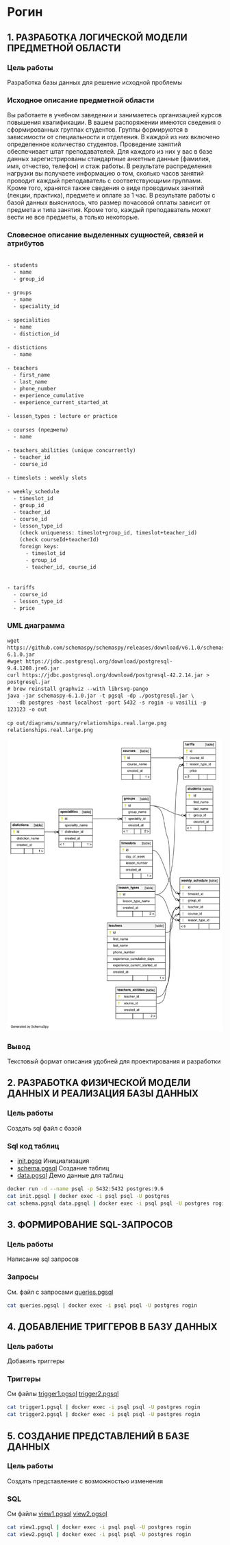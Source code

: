 # Рогин

## 1. РАЗРАБОТКА ЛОГИЧЕСКОЙ МОДЕЛИ ПРЕДМЕТНОЙ ОБЛАСТИ

### Цель работы

Разработка базы данных для решение исходной проблемы

### Исходное описание предметной области

Вы работаете в учебном заведении и занимаетесь организацией курсов повышения
квалификации.
В вашем распоряжении имеются сведения о сформированных группах студентов. Группы
формируются в зависимости от специальности и отделения. В каждой из них включено
определенное количество студентов. Проведение занятий обеспечивает штат преподавателей. Для
каждого из них у вас в базе данных зарегистрированы стандартные анкетные данные (фамилия,
имя, отчество, телефон) и стаж работы. В результате распределения нагрузки вы получаете
информацию о том, сколько часов занятий проводит каждый преподаватель с соответствующими
группами. Кроме того, хранятся также сведения о виде проводимых занятий (лекции, практика),
предмете и оплате за 1 час.
В результате работы с базой данных выяснилось, что размер почасовой оплаты зависит от
предмета и типа занятия. Кроме того, каждый преподаватель может вести не все предметы, а
только некоторые.

### Cловесное описание выделенных сущностей, связей и атрибутов

```

- students
  - name
  - group_id

- groups
  - name
  - speciality_id

- specialities
  - name
  - distiction_id

- distictions
  - name

- teachers
  - first_name
  - last_name
  - phone_number
  - experience_cumulative
  - experience_current_started_at

- lesson_types : lecture or practice

- courses (предметы)
  - name

- teachers_abilities (unique concurrently)
  - teacher_id
  - course_id

- timeslots : weekly slots

- weekly_schedule
  - timeslot_id
  - group_id
  - teacher_id
  - course_id
  - lesson_type_id
    (check uniqueness: timeslot+group_id, timeslot+teacher_id)
    (check courseId+teacherId)
    foreign keys:
      - timeslot_id
      - group_id
      - teacher_id, course_id


- tariffs
  - course_id
  - lesson_type_id
  - price

```

### UML диаграмма

```
wget https://github.com/schemaspy/schemaspy/releases/download/v6.1.0/schemaspy-6.1.0.jar
#wget https://jdbc.postgresql.org/download/postgresql-9.4.1208.jre6.jar
curl https://jdbc.postgresql.org/download/postgresql-42.2.14.jar > postgresql.jar
# brew reinstall graphviz --with librsvg-pango
java -jar schemaspy-6.1.0.jar -t pgsql -dp ./postgresql.jar \
   -db postgres -host localhost -port 5432 -s rogin -u vasilii -p 123123 -o out

cp out/diagrams/summary/relationships.real.large.png relationships.real.large.png
```

![Diagram](relationships.real.large.png)

### Вывод

Текстовый формат описания удобней для проектирования и разработки

## 2. РАЗРАБОТКА ФИЗИЧЕСКОЙ МОДЕЛИ ДАННЫХ И РЕАЛИЗАЦИЯ БАЗЫ ДАННЫХ

### Цель работы

Создать sql файл с базой

### Sql код таблиц

- [init.pgsq](init.pgsql) Инициализация
- [schema.pgsql](schema.pgsql) Создание таблиц
- [data.pgsql](data.pgsql) Демо данные для таблиц

```bash
docker run -d --name psql -p 5432:5432 postgres:9.6
cat init.pgsql | docker exec -i psql psql -U postgres
cat schema.pgsql data.pgsql | docker exec -i psql psql -U postgres rogin
```

## 3. ФОРМИРОВАНИЕ SQL-ЗАПРОСОВ

### Цель работы

Написание sql запросов

### Запросы

См. файл с запросами [queries.pgsql](queries.pgsql)

```bash
cat queries.pgsql | docker exec -i psql psql -U postgres rogin
```

## 4. ДОБАВЛЕНИЕ ТРИГГЕРОВ В БАЗУ ДАННЫХ

### Цель работы

Добавить триггеры

### Триггеры

См файлы [trigger1.pgsql](trigger1.pgsql) [trigger2.pgsql](trigger2.pgsql)

```bash
cat trigger1.pgsql | docker exec -i psql psql -U postgres rogin
cat trigger2.pgsql | docker exec -i psql psql -U postgres rogin
```

## 5. СОЗДАНИЕ ПРЕДСТАВЛЕНИЙ В БАЗЕ ДАННЫХ

### Цель работы

Создать представление с возможностью изменения

### SQL

См файлы [view1.pgsql](view1.pgsql) [view2.pgsql](view2.pgsql)

```bash
cat view1.pgsql | docker exec -i psql psql -U postgres rogin
cat view2.pgsql | docker exec -i psql psql -U postgres rogin
```
